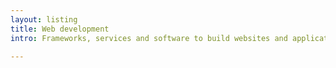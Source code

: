 ```yaml
---
layout: listing
title: Web development
intro: Frameworks, services and software to build websites and applications.

---
```

